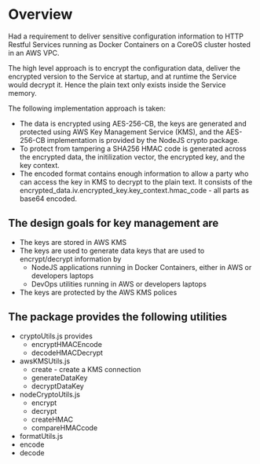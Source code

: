 # Overview

Had a requirement to deliver sensitive configuration information to HTTP Restful Services running as Docker Containers on a CoreOS cluster hosted in an AWS VPC.

The high level approach is to encrypt the configuration data, deliver the encrypted version to the Service at startup, and at runtime the Service would decrypt it. Hence the plain text only exists inside the Service memory.

The following implementation approach is taken:
* The data is encrypted using AES-256-CB, the keys are generated and protected using AWS Key Management Service (KMS), and the AES-256-CB implementation is provided by the NodeJS crypto package.
* To protect from tampering a SHA256 HMAC code is generated across the encrypted data, the initilization vector, the encrypted key, and the key context.
* The encoded format contains enough information to allow a party who can access the key in KMS to decrypt to the plain text. It consists of the encrypted_data.iv.encrypted_key.key_context.hmac_code - all parts as base64 encoded.

## The design goals for key management are
* The keys are stored in AWS KMS
* The keys are used to generate data keys that are used to encrypt/decrypt information by
  * NodeJS applications running in Docker Containers, either in AWS or developers laptops
  * DevOps utilities running in AWS or developers laptops
* The keys are protected by the AWS KMS polices

## The package provides the following utilities
* cryptoUtils.js provides
  * encryptHMACEncode
  * decodeHMACDecrypt
* awsKMSUtils.js
  * create - create a KMS connection
  * generateDataKey
  * decryptDataKey
* nodeCryptoUtils.js
  * encrypt
  * decrypt
  * createHMAC
  * compareHMACcode
* formatUtils.js
 * encode
 * decode
